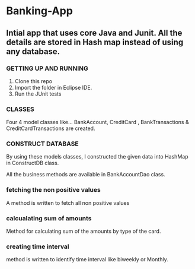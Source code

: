 # Banking-App

Intial app that uses core Java and Junit. All the details are stored in Hash map instead of using any database. 
--------------
### GETTING UP AND RUNNING
1. Clone this repo
2. Import the folder in Eclipse IDE.
3. Run the JUnit tests

### CLASSES
Four 4 model classes like... BankAccount, CreditCard , BankTransactions & CreditCardTransactions are created. 

### CONSTRUCT DATABASE
By using these models classes, I constructed the given data into HashMap in ConstructDB class. 

All the business methods are available in BankAccountDao class. 

### fetching the non positive values
A method is written to fetch all non positive values

### calcualating sum of amounts
Method for calculating sum of the amounts by type of the card. 

### creating time interval
method is written to identify time interval like biweekly or Monthly.
